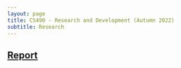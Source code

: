 ```yaml
---
layout: page
title: CS490 - Research and Development (Autumn 2022)
subtitle: Research
---
```


## [Report](https://docs.google.com/viewer?url=https://sarthakmittal92.github.io/research/cs490-a2022/cs490-a2022-report.pdf)